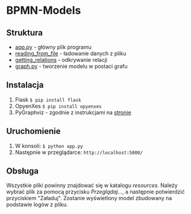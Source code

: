 # BPMN-Models

## Struktura
- [app.py]() - główny plik programu
- [reading_from_file]() - ładowanie danych z pliku
- [getting_relations]() - odkrywanie relacji
- [graph.py]() - tworzenie modelu w postaci grafu

## Instalacja
1. Flask
  `$ pip install flask`
2. OpyenXes
  `$ pip install opyenxes`
3. PyGraphviz - zgodnie z instrukcjami na [stronie](https://pygraphviz.github.io/documentation/stable/install.html#install)

## Uruchomienie
1. W konsoli:
  `$ python app.py`
2. Następnie w przeglądarce:
  `http://localhost:5000/`
  
## Obsługa
Wszystkie pliki powinny znajdować się w katalogu _resources_.
Należy wybrać plik za pomocą przycisku _Przeglądaj..._, a następnie potwierdzić przyciskiem "Załaduj". 
Zostanie wyświetlony model zbudowany na podstawie logów z pliku.
